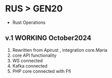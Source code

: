 # RUS > GEN20
- Rust Operations

## v.1 WORKING October2024
1) Rewritten from Apirust , integration  core.Maria
2) core API functionality 
3) WS connected 
3) Kafka connected
4) PHP core connected with Ffi

